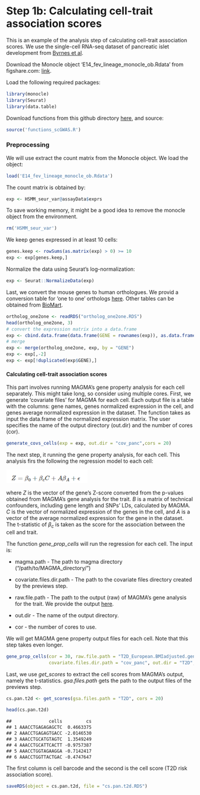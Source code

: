 Step 1b: Calculating cell-trait association scores
================

This is an example of the analysis step of calculating cell-trait
association scores. We use the single-cell RNA-seq dataset of pancreatic
islet development from [Byrnes et
al](https://doi.org/10.1038/s41467-018-06176-3).

Download the Monocle object ‘E14\_fev\_lineage\_monocle\_ob.Rdata’ from
figshare.com:
[link](https://figshare.com/articles/dataset/Monocle_Objects_-_V2_Dataset/6783554?backTo=/collections/Lineage_dynamics_of_murine_pancreatic_development_at_single-cell_resolution/4158458).

Load the following required packages:

``` r
library(monocle)
library(Seurat)
library(data.table)
```

Download functions from this github directory
[here](https://github.com/ElkonLab/scGWAS/blob/master/R/functions_scGWAS.R),
and source:

``` r
source('functions_scGWAS.R')
```

### Preprocessing

We will use extract the count matrix from the Monocle object. We load
the object:

``` r
load('E14_fev_lineage_monocle_ob.Rdata')
```

The count matrix is obtained by:

``` r
exp <- HSMM_seur_var@assayData$exprs
```

To save working memory, it might be a good idea to remove the monocle
object from the environment.

``` r
rm('HSMM_seur_var')
```

We keep genes expressed in at least 10 cells:

``` r
genes.keep <- rowSums(as.matrix(exp) > 0) >= 10
exp <- exp[genes.keep,]
```

Normalize the data using Seurat’s log-normalization:

``` r
exp <- Seurat::NormalizeData(exp)
```

Last, we convert the mouse genes to human orthologues. We provid a
conversion table for ‘one to one’ orthologs
[here](https://github.com/ElkonLab/scGWAS/blob/master/data/rds/ortholog_one2one.RDS).
Other tables can be obtained from
[BioMart](https://www.ensembl.org/biomart/martview/68453bf127464cacc5a5d064c92158e0).

``` r
ortholog_one2one <- readRDS("ortholog_one2one.RDS")
head(ortholog_one2one, 3)
# convert the expression matrix into a data.frame
exp <- cbind.data.frame(data.frame(GENE = rownames(exp)), as.data.frame(exp))
# merge
exp <- merge(ortholog_one2one, exp, by = "GENE")
exp <- exp[,-2]
exp <- exp[!duplicated(exp$GENE),]
```

#### Calculating cell-trait association scores

This part involves running MAGMA’s gene property analysis for each cell
separately. This might take long, so consider using multiple cores.
First, we generate ‘covariate files’ for MAGMA for each cell. Each
output file is a table with the columns: gene names, genes normalized
expression in the cell, and genes average normalized expression in the
dataset. The function takes as input the data.frame of the normalized
expression matrix. The user specifies the name of the output directory
(out.dir) and the number of cores (cor).

``` r
generate_covs_cells(exp = exp, out.dir = "cov_panc",cors = 20)
```

The next step, it running the gene property analysis, for each cell.
This analysis firs the following the regression model to each cell:

![](https://github.com/eldadshulman/scGWAS/blob/master/data/pic/eq.PNG)

where *Z* is the vector of the gene’s Z-score converted from the
p-values obtained from MAGMA’s gene analysis for the trait. *B* is a
matrix of technical confounders, including gene length and SNPs’ LDs,
calculated by MAGMA. *C* is the vector of normalized expression of the
genes in the cell, and *A* is a vector of the average normalized
expression for the gene in the dataset. The t-statistic of
*β*<sub>*c*</sub> is taken as the score for the association between the
cell and trait.

The function *gene\_prop\_cells* will run the regression for each cell.
The input is:

-   magma.path - The path to magma directory
    (“/path/to/MAGMA\_directory/”)

-   covariate.files.dir.path - The path to the covariate files directory
    created by the previews step.

-   raw.file.path - The path to the output (raw) of MAGMA’s gene
    analysis for the trait. We provide the output
    [here](https://github.com/ElkonLab/scGWAS/blob/master/data/magma_outputs/T2D_European.BMIadjusted.genes.raw).

-   out.dir - The name of the output directory.

-   cor - the number of cores to use.

We will get MAGMA gene property output files for each cell. Note that
this step takes even longer.

``` r
gene_prop_cells(cor = 30, raw.file.path = "T2D_European.BMIadjusted.genes.raw", 
                covariate.files.dir.path = "cov_panc", out.dir = "T2D", magma.path = ".")
```

Last, we use *get\_scores* to extract the cell scores from MAGMA’s
output, namely the t-statistics. *gsa.files.path* gets the path to the
output files of the previews step.

``` r
cs.pan.t2d <- get_scores(gsa.files.path = "T2D", cors = 20)
```

``` r
head(cs.pan.t2d)
```

    ##              cells         cs
    ## 1 AAACCTGAGAGAGCTC  0.4663375
    ## 2 AAACCTGAGAGTGACC -2.0146530
    ## 3 AAACCTGCATGTAGTC  1.3549249
    ## 4 AAACCTGCATTCACTT -0.9757387
    ## 5 AAACCTGGTAGAAGGA -0.7142417
    ## 6 AAACCTGGTTACTGAC -0.4747647

The first column is cell barcode and the second is the cell score (T2D
risk association score).

``` r
saveRDS(object = cs.pan.t2d, file = "cs.pan.t2d.RDS")
```
